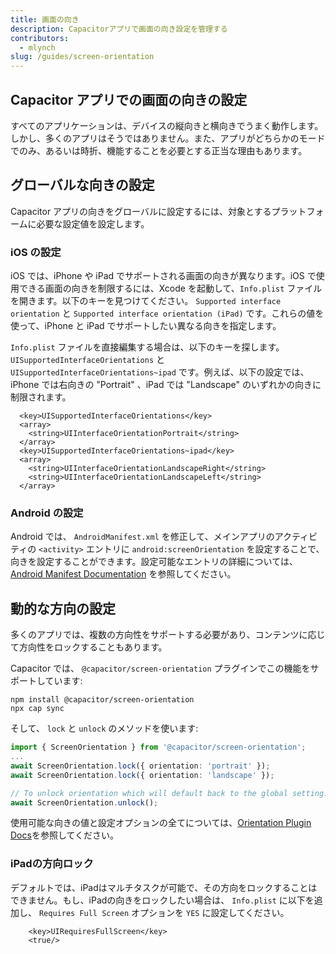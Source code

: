 ```yaml
---
title: 画面の向き
description: Capacitorアプリで画面の向き設定を管理する
contributors:
  - mlynch
slug: /guides/screen-orientation
---
```


## Capacitor アプリでの画面の向きの設定

すべてのアプリケーションは、デバイスの縦向きと横向きでうまく動作します。しかし、多くのアプリはそうではありません。また、アプリがどちらかのモードでのみ、あるいは時折、機能することを必要とする正当な理由もあります。

## グローバルな向きの設定

Capacitor アプリの向きをグローバルに設定するには、対象とするプラットフォームに必要な設定値を設定します。

### iOS の設定

iOS では、iPhone や iPad でサポートされる画面の向きが異なります。iOS で使用できる画面の向きを制限するには、Xcode を起動して、`Info.plist` ファイルを開きます。以下のキーを見つけてください。 `Supported interface orientation` と `Supported interface orientation (iPad)` です。これらの値を使って、iPhone と iPad でサポートしたい異なる向きを指定します。

`Info.plist` ファイルを直接編集する場合は、以下のキーを探します。 `UISupportedInterfaceOrientations` と `UISupportedInterfaceOrientations~ipad` です。例えば、以下の設定では、iPhone では右向きの "Portrait" 、iPad では "Landscape" のいずれかの向きに制限されます。

```
  <key>UISupportedInterfaceOrientations</key>
  <array>
    <string>UIInterfaceOrientationPortrait</string>
  </array>
  <key>UISupportedInterfaceOrientations~ipad</key>
  <array>
    <string>UIInterfaceOrientationLandscapeRight</string>
    <string>UIInterfaceOrientationLandscapeLeft</string>
  </array>
```

### Android の設定

Android では、 `AndroidManifest.xml` を修正して、メインアプリのアクティビティの `<activity>` エントリに `android:screenOrientation` を設定することで、向きを設定することができます。設定可能なエントリの詳細については、[Android Manifest Documentation](https://developer.android.com/guide/topics/manifest/activity-element#screen) を参照してください。

## 動的な方向の設定

多くのアプリでは、複数の方向性をサポートする必要があり、コンテンツに応じて方向性をロックすることもあります。

Capacitor では、 `@capacitor/screen-orientation` プラグインでこの機能をサポートしています:

```shell
npm install @capacitor/screen-orientation
npx cap sync
```

そして、 `lock` と `unlock` のメソッドを使います:

```typescript
import { ScreenOrientation } from '@capacitor/screen-orientation';
...
await ScreenOrientation.lock({ orientation: 'portrait' });
await ScreenOrientation.lock({ orientation: 'landscape' });

// To unlock orientation which will default back to the global setting:
await ScreenOrientation.unlock();
```

使用可能な向きの値と設定オプションの全てについては、[Orientation Plugin Docs](https://capacitorjs.com/docs/apis/screen-orientation)を参照してください。

### iPadの方向ロック

デフォルトでは、iPadはマルチタスクが可能で、その方向をロックすることはできません。もし、iPadの向きをロックしたい場合は、 `Info.plist` に以下を追加し、 `Requires Full Screen` オプションを `YES` に設定してください。

```
	<key>UIRequiresFullScreen</key>
	<true/>
```
